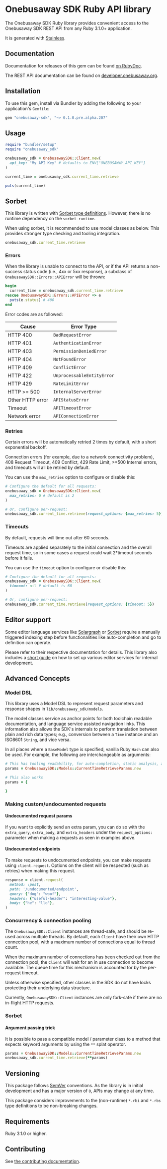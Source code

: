 # Onebusaway SDK Ruby API library

The Onebusaway SDK Ruby library provides convenient access to the Onebusaway SDK REST API from any Ruby 3.1.0+ application.

It is generated with [Stainless](https://www.stainless.com/).

## Documentation

Documentation for releases of this gem can be found [on RubyDoc](https://gemdocs.org/gems/onebusaway-sdk).

The REST API documentation can be found on [developer.onebusaway.org](https://developer.onebusaway.org).

## Installation

To use this gem, install via Bundler by adding the following to your application's `Gemfile`:

<!-- x-release-please-start-version -->

```ruby
gem "onebusaway-sdk", "~> 0.1.0.pre.alpha.207"
```

<!-- x-release-please-end -->

## Usage

```ruby
require "bundler/setup"
require "onebusaway_sdk"

onebusaway_sdk = OnebusawaySDK::Client.new(
  api_key: "My API Key" # defaults to ENV["ONEBUSAWAY_API_KEY"]
)

current_time = onebusaway_sdk.current_time.retrieve

puts(current_time)
```

## Sorbet

This library is written with [Sorbet type definitions](https://sorbet.org/docs/rbi). However, there is no runtime dependency on the `sorbet-runtime`.

When using sorbet, it is recommended to use model classes as below. This provides stronger type checking and tooling integration.

```ruby
onebusaway_sdk.current_time.retrieve
```

### Errors

When the library is unable to connect to the API, or if the API returns a non-success status code (i.e., 4xx or 5xx response), a subclass of `OnebusawaySDK::Errors::APIError` will be thrown:

```ruby
begin
  current_time = onebusaway_sdk.current_time.retrieve
rescue OnebusawaySDK::Errors::APIError => e
  puts(e.status) # 400
end
```

Error codes are as followed:

| Cause            | Error Type                 |
| ---------------- | -------------------------- |
| HTTP 400         | `BadRequestError`          |
| HTTP 401         | `AuthenticationError`      |
| HTTP 403         | `PermissionDeniedError`    |
| HTTP 404         | `NotFoundError`            |
| HTTP 409         | `ConflictError`            |
| HTTP 422         | `UnprocessableEntityError` |
| HTTP 429         | `RateLimitError`           |
| HTTP >= 500      | `InternalServerError`      |
| Other HTTP error | `APIStatusError`           |
| Timeout          | `APITimeoutError`          |
| Network error    | `APIConnectionError`       |

### Retries

Certain errors will be automatically retried 2 times by default, with a short exponential backoff.

Connection errors (for example, due to a network connectivity problem), 408 Request Timeout, 409 Conflict, 429 Rate Limit, >=500 Internal errors, and timeouts will all be retried by default.

You can use the `max_retries` option to configure or disable this:

```ruby
# Configure the default for all requests:
onebusaway_sdk = OnebusawaySDK::Client.new(
  max_retries: 0 # default is 2
)

# Or, configure per-request:
onebusaway_sdk.current_time.retrieve(request_options: {max_retries: 5})
```

### Timeouts

By default, requests will time out after 60 seconds.

Timeouts are applied separately to the initial connection and the overall request time, so in some cases a request could wait 2\*timeout seconds before it fails.

You can use the `timeout` option to configure or disable this:

```ruby
# Configure the default for all requests:
onebusaway_sdk = OnebusawaySDK::Client.new(
  timeout: nil # default is 60
)

# Or, configure per-request:
onebusaway_sdk.current_time.retrieve(request_options: {timeout: 5})
```

## Editor support

Some editor language services like [Solargraph](https://github.com/castwide/solargraph?tab=readme-ov-file#gem-support) or [Sorbet](https://sorbet.org/docs/rbi#the-hidden-definitions-rbi) require a manually triggered indexing step before functionalities like auto-completion and go to definition can operate.

Please refer to their respective documentation for details. This library also includes a [short guide](https://github.com/OneBusAway/ruby-sdk/tree/main/CONTRIBUTING.md#editor-support) on how to set up various editor services for internal development.

## Advanced Concepts

### Model DSL

This library uses a Model DSL to represent request parameters and response shapes in `lib/onebusaway_sdk/models`.

The model classes service as anchor points for both toolchain readable documentation, and language service assisted navigation links. This information also allows the SDK's internals to perform translation between plain and rich data types; e.g., conversion between a `Time` instance and an ISO8601 `String`, and vice versa.

In all places where a `BaseModel` type is specified, vanilla Ruby `Hash` can also be used. For example, the following are interchangeable as arguments:

```ruby
# This has tooling readability, for auto-completion, static analysis, and goto definition with supported language services
params = OnebusawaySDK::Models::CurrentTimeRetrieveParams.new

# This also works
params = {

}
```

### Making custom/undocumented requests

#### Undocumented request params

If you want to explicitly send an extra param, you can do so with the `extra_query`, `extra_body`, and `extra_headers` under the `request_options:` parameter when making a requests as seen in examples above.

#### Undocumented endpoints

To make requests to undocumented endpoints, you can make requests using `client.request`. Options on the client will be respected (such as retries) when making this request.

```ruby
response = client.request(
  method: :post,
  path: '/undocumented/endpoint',
  query: {"dog": "woof"},
  headers: {"useful-header": "interesting-value"},
  body: {"he": "llo"},
)
```

### Concurrency & connection pooling

The `OnebusawaySDK::Client` instances are thread-safe, and should be re-used across multiple threads. By default, each `Client` have their own HTTP connection pool, with a maximum number of connections equal to thread count.

When the maximum number of connections has been checked out from the connection pool, the `Client` will wait for an in use connection to become available. The queue time for this mechanism is accounted for by the per-request timeout.

Unless otherwise specified, other classes in the SDK do not have locks protecting their underlying data structure.

Currently, `OnebusawaySDK::Client` instances are only fork-safe if there are no in-flight HTTP requests.

### Sorbet

#### Argument passing trick

It is possible to pass a compatible model / parameter class to a method that expects keyword arguments by using the `**` splat operator.

```ruby
params = OnebusawaySDK::Models::CurrentTimeRetrieveParams.new
onebusaway_sdk.current_time.retrieve(**params)
```

## Versioning

This package follows [SemVer](https://semver.org/spec/v2.0.0.html) conventions. As the library is in initial development and has a major version of `0`, APIs may change at any time.

This package considers improvements to the (non-runtime) `*.rbi` and `*.rbs` type definitions to be non-breaking changes.

## Requirements

Ruby 3.1.0 or higher.

## Contributing

See [the contributing documentation](https://github.com/OneBusAway/ruby-sdk/tree/main/CONTRIBUTING.md).
